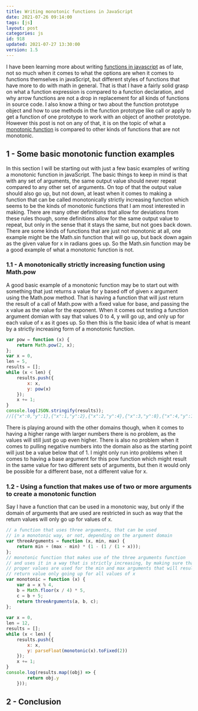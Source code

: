 ```yaml
---
title: Writing monotonic functions in JavaScript
date: 2021-07-26 09:14:00
tags: [js]
layout: post
categories: js
id: 918
updated: 2021-07-27 13:30:00
version: 1.5
---
```


I have been learning more about writing [functions in javascript](/2019/12/26/js-function/) as of late, not so much when it comes to what the options are when it comes to functions themselves in javaScript, but different styles of functions that have more to do with math in general. That is that I have a fairly solid grasp on what a function expression is compared to a function declaration, and why arrow functions are not a drop in replacement for all kinds of functions in source code. I also know a thing or two about the function prototype object and how to use methods in the function prototype like call or apply to get a function of one prototype to work with an object of another prototype. However this post is not on any of that, it is on the topic of what a [monotonic function](https://en.wikipedia.org/wiki/Monotonic_function) is compared to other kinds of functions that are not monotonic.

<!-- more -->


## 1 - Some basic monotonic function examples

In this section I will be starting out with just a few basic examples of writing a monotonic function in javaScript. The basic things to keep in mind is that with any set of arguments, the same output value should never repeat compared to any other set of arguments. On top of that the output value should also go up, but not down, at least when it comes to making a function that can be called monotonically strictly increasing function which seems to be the kinds of monotonic functions that I am most interested in making. 
There are many other definitions that allow for deviations from these rules though, some definitions allow for the same output value to repeat, but only in the sense that it stays the same, but not goes back down. There are some kinds of functions that are just not monotonic at all, one example might be the Math.sin function that will go up, but back down again as the given value for x in radians goes up. So the Math.sin function may be a good example of what a monotonic function is not.

### 1.1 - A monotonically strictly increasing function using Math.pow

A good basic example of a monotonic function may be to start out with something that just returns a value for y based off of given x argument using the Math.pow method. That is having a function that will just return the result of a call of Math.pow with a fixed value for base, and passing the x value as the value for the exponent. When it comes out testing a function argument domian with say that values 0 to 4, y will go up, and only up for each value of x as it goes up. So then this is the basic idea of what is meant by a strictly increasing form of a monotonic function.

```js
var pow = function (x) {
    return Math.pow(2, x);
};
var x = 0,
len = 5,
results = [];
while (x < len) {
    results.push({
        x: x,
        y: pow(x)
    });
    x += 1;
}
console.log(JSON.stringify(results));
//[{"x":0,"y":1},{"x":1,"y":2},{"x":2,"y":4},{"x":3,"y":8},{"x":4,"y":16}]
```

There is playing around with the other domains though, when it comes to having a higher range with larger numbers there is no problem, as the values will still just go up even higher. There is also no problem when it comes to pulling negative numbers into the domain also as the starting point will just be a value below that of 1. I might only run into problems when it comes to having a base argument for this pow function which might result in the same value for two different sets of arguments, but then it would only be possible for a different base, not a different value for x.

### 1.2 - Using a function that makes use of two or more arguments to create a monotonic function

Say I have a function that can be used in a monotonic way, but only if the domain of arguments that are used are restricted in such as way that the return values will only go up for values of x.

```js
// a function that uses three arguments, that can be used
// in a monotonic way, or not, depending on the argument domain
var threeArguments = function (x, min, max) {
    return min + (max - min) * (1 - (1 / (1 + x)));
};
// monotonic function that makes use of the three arguments function
// and uses it in a way that is strictly increasing, by making sure that
// proper values are used for the min and max arguments that will result in the
// return value only going up for all values of x 
var monotonic = function (x) {
    var a = x % 4,
    b = Math.floor(x / 4) * 5,
    c = b + 5;
    return threeArguments(a, b, c);
};
 
var x = 0,
len = 12,
results = [];
while (x < len) {
    results.push({
        x: x,
        y: parseFloat(monotonic(x).toFixed(2))
    });
    x += 1;
}
console.log(results.map((obj) => {
        return obj.y
    }));
```

## 2 - Conclusion


